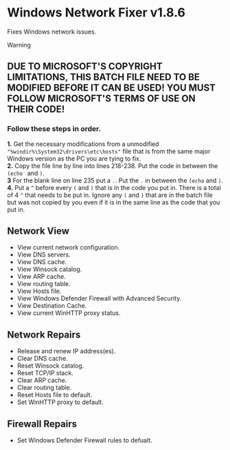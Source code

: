 # Windows Network Fixer v1.8.6
Fixes Windows network issues.

> [!WARNING]
> ## DUE TO MICROSOFT'S COPYRIGHT LIMITATIONS, THIS BATCH FILE NEED TO BE MODIFIED BEFORE IT CAN BE USED! YOU MUST FOLLOW MICROSOFT'S TERMS OF USE ON THEIR CODE!
> ### Follow these steps in order.
> **1.** Get the necessary modifications from a unmodified `"%windir%\System32\drivers\etc\hosts"` file that is from the same major Windows version as the PC you are tying to fix.  
> **2.** Copy the file line by line into lines 218-238. Put the code in between the `(echo ` and `)`.  
> **3**  For the blank line on line 235 put a `.`. Put the `.` in between the `(echo` and `)`.  
> **4.** Put a `^` before every `(` and `)` that is in the code you put in. There is a total of 4 `^` that needs to be put in. Ignore any `(` and `)` that are in the batch file but was not copied by you even if it is in the same line as the code that you put in.

## Network View
- View current network configuration.  
- View DNS servers.  
- View DNS cache.  
- View Winsock catalog.  
- View ARP cache.  
- View routing table.  
- View Hosts file.  
- View Windows Defender Firewall with Advanced Security.  
- View Destination Cache.  
- View current WinHTTP proxy status.

## Network Repairs
- Release and renew IP address(es).  
- Clear DNS cache.  
- Reset Winsock catalog.  
- Reset TCP/IP stack.  
- Clear ARP cache.  
- Clear routing table.  
- Reset Hosts file to default.  
- Set WinHTTP proxy to default.

## Firewall Repairs
- Set Windows Defender Firewall rules to defualt.
